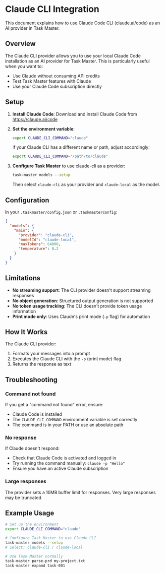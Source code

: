 # Claude CLI Integration

This document explains how to use Claude Code CLI (claude.ai/code) as an AI provider in Task Master.

## Overview

The Claude CLI provider allows you to use your local Claude Code installation as an AI provider for Task Master. This is particularly useful when you want to:
- Use Claude without consuming API credits
- Test Task Master features with Claude
- Use your Claude Code subscription directly

## Setup

1. **Install Claude Code**: Download and install Claude Code from https://claude.ai/code

2. **Set the environment variable**:
   ```bash
   export CLAUDE_CLI_COMMAND="claude"
   ```
   
   If your Claude CLI has a different name or path, adjust accordingly:
   ```bash
   export CLAUDE_CLI_COMMAND="/path/to/claude"
   ```

3. **Configure Task Master** to use claude-cli as a provider:
   ```bash
   task-master models --setup
   ```
   
   Then select `claude-cli` as your provider and `claude-local` as the model.

## Configuration

In your `.taskmaster/config.json` or `.taskmasterconfig`:

```json
{
  "models": {
    "main": {
      "provider": "claude-cli",
      "modelId": "claude-local",
      "maxTokens": 64000,
      "temperature": 0.2
    }
  }
}
```

## Limitations

- **No streaming support**: The CLI provider doesn't support streaming responses
- **No object generation**: Structured output generation is not supported
- **No token usage tracking**: The CLI doesn't provide token usage information
- **Print mode only**: Uses Claude's print mode (`-p` flag) for automation

## How It Works

The Claude CLI provider:
1. Formats your messages into a prompt
2. Executes the Claude CLI with the `-p` (print mode) flag
3. Returns the response as text

## Troubleshooting

### Command not found
If you get a "command not found" error, ensure:
- Claude Code is installed
- The `CLAUDE_CLI_COMMAND` environment variable is set correctly
- The command is in your PATH or use an absolute path

### No response
If Claude doesn't respond:
- Check that Claude Code is activated and logged in
- Try running the command manually: `claude -p "Hello"`
- Ensure you have an active Claude subscription

### Large responses
The provider sets a 10MB buffer limit for responses. Very large responses may be truncated.

## Example Usage

```bash
# Set up the environment
export CLAUDE_CLI_COMMAND="claude"

# Configure Task Master to use Claude CLI
task-master models --setup
# Select: claude-cli / claude-local

# Use Task Master normally
task-master parse-prd my-project.txt
task-master expand task-001
```
